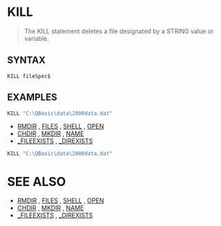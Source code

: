 # KILL
> The KILL statement deletes a file designated by a STRING value or variable.

## SYNTAX
`KILL fileSpec$`

## EXAMPLES

```vb
KILL "C:\QBasic\data\2000data.dat"
```

* [RMDIR](RMDIR.md) , [FILES](FILES.md) , [SHELL](SHELL.md) , [OPEN](OPEN.md)
* [CHDIR](CHDIR.md) , [MKDIR](MKDIR.md) , [NAME](NAME.md)
* [_FILEEXISTS](_FILEEXISTS.md) , [_DIREXISTS](_DIREXISTS.md)

```vb
KILL "C:\QBasic\data\2000data.dat"
```



# SEE ALSO
* [RMDIR](RMDIR.md) , [FILES](FILES.md) , [SHELL](SHELL.md) , [OPEN](OPEN.md)
* [CHDIR](CHDIR.md) , [MKDIR](MKDIR.md) , [NAME](NAME.md)
* [_FILEEXISTS](_FILEEXISTS.md) , [_DIREXISTS](_DIREXISTS.md)

